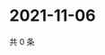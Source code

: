 # 2021-11-06

共 0 条

<!-- BEGIN WEIBO -->
<!-- 最后更新时间 Sat Nov 06 2021 19:09:30 GMT+0800 (China Standard Time) -->

<!-- END WEIBO -->
